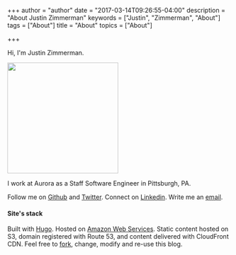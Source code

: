+++
author = "author"
date = "2017-03-14T09:26:55-04:00"
description = "About Justin Zimmerman"
keywords = ["Justin", "Zimmerman", "About"]
tags = ["About"]
title = "About"
topics = ["About"]

+++

Hi, I'm Justin Zimmerman.

<img src="/img/justin.jpeg" width="250" height="250" />

I work at Aurora as a Staff Software Engineer in Pittsburgh, PA.

Follow me on [Github](https://github.com/jrzimmerman) and [Twitter](https://twitter.com/justzimmerman).
Connect on [Linkedin](https://www.linkedin.com/in/justinrzimmerman).
Write me an [email](mailto:justin.richard.zimmerman@gmail.com).

#### Site's stack

Built with [Hugo](http://gohugo.io/).
Hosted on [Amazon Web Services](https://aws.amazon.com/).
Static content hosted on S3, domain registered with Route 53, and content delivered with CloudFront CDN.
Feel free to [fork](https://github.com/jrzimmerman/justinzimmerman.net), change, modify and re-use this blog.
